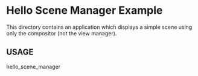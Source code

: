 # Hello Scene Manager Example

This directory contains an application which displays a simple scene
using only the compositor (not the view manager).

## USAGE

  hello_scene_manager
